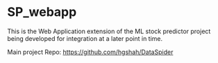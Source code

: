 # SP_webapp
This is the Web Application extension of the ML stock predictor project being developed for integration at a later point in time. 

Main project Repo: https://github.com/hgshah/DataSpider
